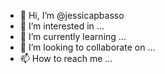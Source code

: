 - 👋 Hi, I’m @jessicapbasso
- 👀 I’m interested in ...
- 🌱 I’m currently learning ...
- 💞️ I’m looking to collaborate on ...
- 📫 How to reach me ...

<!---
jessicapbasso/jessicapbasso is a ✨ special ✨ repository because its `README.md` (this file) appears on your GitHub profile.
You can click the Preview link to take a look at your changes.
--->
